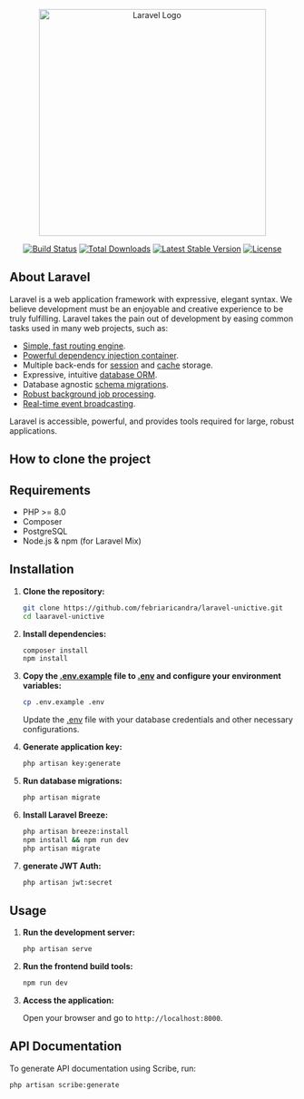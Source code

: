 <p align="center"><a href="https://laravel.com" target="_blank"><img src="https://raw.githubusercontent.com/laravel/art/master/logo-lockup/5%20SVG/2%20CMYK/1%20Full%20Color/laravel-logolockup-cmyk-red.svg" width="400" alt="Laravel Logo"></a></p>

<p align="center">
<a href="https://github.com/laravel/framework/actions"><img src="https://github.com/laravel/framework/workflows/tests/badge.svg" alt="Build Status"></a>
<a href="https://packagist.org/packages/laravel/framework"><img src="https://img.shields.io/packagist/dt/laravel/framework" alt="Total Downloads"></a>
<a href="https://packagist.org/packages/laravel/framework"><img src="https://img.shields.io/packagist/v/laravel/framework" alt="Latest Stable Version"></a>
<a href="https://packagist.org/packages/laravel/framework"><img src="https://img.shields.io/packagist/l/laravel/framework" alt="License"></a>
</p>

## About Laravel

Laravel is a web application framework with expressive, elegant syntax. We believe development must be an enjoyable and creative experience to be truly fulfilling. Laravel takes the pain out of development by easing common tasks used in many web projects, such as:

- [Simple, fast routing engine](https://laravel.com/docs/routing).
- [Powerful dependency injection container](https://laravel.com/docs/container).
- Multiple back-ends for [session](https://laravel.com/docs/session) and [cache](https://laravel.com/docs/cache) storage.
- Expressive, intuitive [database ORM](https://laravel.com/docs/eloquent).
- Database agnostic [schema migrations](https://laravel.com/docs/migrations).
- [Robust background job processing](https://laravel.com/docs/queues).
- [Real-time event broadcasting](https://laravel.com/docs/broadcasting).

Laravel is accessible, powerful, and provides tools required for large, robust applications.

## How to clone the project

## Requirements

- PHP >= 8.0
- Composer
- PostgreSQL
- Node.js & npm (for Laravel Mix)

## Installation

1. **Clone the repository:**

    ```sh
    git clone https://github.com/febriaricandra/laravel-unictive.git
    cd laaravel-unictive
    ```

2. **Install dependencies:**

    ```sh
    composer install
    npm install
    ```

3. **Copy the [.env.example](http://_vscodecontentref_/1) file to [.env](http://_vscodecontentref_/2) and configure your environment variables:**

    ```sh
    cp .env.example .env
    ```

    Update the [.env](http://_vscodecontentref_/3) file with your database credentials and other necessary configurations.

4. **Generate application key:**

    ```sh
    php artisan key:generate
    ```

5. **Run database migrations:**

    ```sh
    php artisan migrate
    ```

6. **Install Laravel Breeze:**

    ```sh
    php artisan breeze:install
    npm install && npm run dev
    php artisan migrate
    ```

7. **generate JWT Auth:**

    ```sh
    php artisan jwt:secret
    ```
    
## Usage

1. **Run the development server:**

    ```sh
    php artisan serve
    ```

2. **Run the frontend build tools:**

    ```sh
    npm run dev
    ```

3. **Access the application:**

    Open your browser and go to `http://localhost:8000`.

## API Documentation

To generate API documentation using Scribe, run:

```sh
php artisan scribe:generate
```